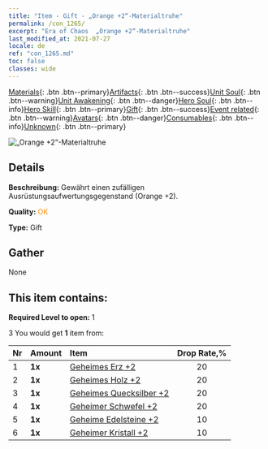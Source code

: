 ```yaml
---
title: "Item - Gift - „Orange +2“-Materialtruhe"
permalink: /con_1265/
excerpt: "Era of Chaos  „Orange +2“-Materialtruhe"
last_modified_at: 2021-07-27
locale: de
ref: "con_1265.md"
toc: false
classes: wide
---
```

 [Materials](/ItemsDE/){: .btn .btn--primary}[Artifacts](/ItemsDE/Artifacts/){: .btn .btn--success}[Unit Soul](/ItemsDE/UnitSoul/){: .btn .btn--warning}[Unit Awakening](/ItemsDE/UnitAwakening/){: .btn .btn--danger}[Hero Soul](/ItemsDE/HeroSoul/){: .btn .btn--info}[Hero Skill](/ItemsDE/HeroSkill/){: .btn .btn--primary}[Gift](/ItemsDE/Gift/){: .btn .btn--success}[Event related](/ItemsDE/Events/){: .btn .btn--warning}[Avatars](/ItemsDE/Avatars/){: .btn .btn--danger}[Consumables](/ItemsDE/Consumables/){: .btn .btn--info}[Unknown](/ItemsDE/Unknown/){: .btn .btn--primary}

 ![„Orange +2“-Materialtruhe](/images/t/i_304002.png)

## Details
 **Beschreibung:** Gewährt einen zufälligen Ausrüstungsaufwertungsgegenstand (Orange +2).

 **Quality:** <span style="color: #FF8C00">OK</span>

 **Type:** Gift

## Gather

  None

## This item contains:

 **Required Level to open:** 1

 3 You would get **1** item  from:

  | Nr | Amount |     Item    | Drop Rate,% |
  |:---|:-------|:------------|:---------:|
  | 1 |  **1x** | [Geheimes Erz +2](/ItemsDE/mat_75/) | 20 | 
  | 2 |  **1x** | [Geheimes Holz +2](/ItemsDE/mat_76/) | 20 | 
  | 3 |  **1x** | [Geheimes Quecksilber +2](/ItemsDE/mat_77/) | 20 | 
  | 4 |  **1x** | [Geheimer Schwefel +2](/ItemsDE/mat_78/) | 20 | 
  | 5 |  **1x** | [Geheime Edelsteine +2](/ItemsDE/mat_79/) | 10 | 
  | 6 |  **1x** | [Geheimer Kristall +2](/ItemsDE/mat_80/) | 10 | 
